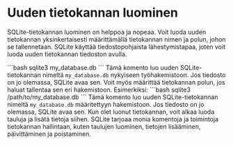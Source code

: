 # Uuden tietokannan luominen

SQLite-tietokannan luominen on helppoa ja nopeaa. Voit luoda uuden tietokannan yksinkertaisesti määrittämällä tietokannan nimen ja polun, johon se tallennetaan. SQLite käyttää tiedostopohjaista lähestymistapaa, joten voit luoda uuden tietokannan tiedoston avulla.

´´´bash
sqlite3 my_database.db
´´´
Tämä komento luo uuden SQLite-tietokannan nimeltä `my_database.db` nykyiseen työhakemistoon. Jos tiedosto on jo olemassa, SQLite avaa sen.
Voit myös määrittää tietokannan polun, jos haluat tallentaa sen eri hakemistoon. Esimerkiksi:
´´´bash
sqlite3 /path/to/my_database.db
´´´
Tämä komento luo uuden SQLite-tietokannan nimeltä `my_database.db` määritettyyn hakemistoon. Jos tiedosto on jo olemassa, SQLite avaa sen.
Kun olet luonut tietokannan, voit alkaa luoda tauluja ja lisätä tietoja siihen. SQLite tarjoaa monia komentoja ja toimintoja tietokannan hallintaan, kuten taulujen luominen, tietojen lisääminen, päivittäminen ja poistaminen.
